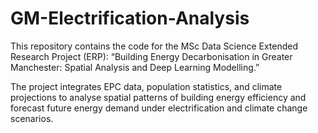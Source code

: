 # GM-Electrification-Analysis
This repository contains the code for the MSc Data Science Extended Research Project (ERP):
“Building Energy Decarbonisation in Greater Manchester: Spatial Analysis and Deep Learning Modelling.”

The project integrates EPC data, population statistics, and climate projections to analyse spatial patterns of building energy efficiency and forecast future energy demand under electrification and climate change scenarios.
